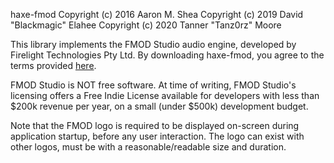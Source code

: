 haxe-fmod
Copyright (c) 2016 Aaron M. Shea
Copyright (c) 2019 David "Blackmagic" Elahee
Copyright (c) 2020 Tanner "Tanz0rz" Moore

This library implements the FMOD Studio audio engine,
developed by Firelight Technologies Pty Ltd. By downloading haxe-fmod,
you agree to the terms provided [here](https://www.fmod.com/legal).

FMOD Studio is NOT free software. At time of writing, FMOD Studio's licensing offers a
Free Indie License available for developers with less than $200k revenue per year,
on a small (under $500k) development budget.

Note that the FMOD logo is required to be displayed on-screen during application startup, before any user interaction.
The logo can exist with other logos, must be with a reasonable/readable size and duration.
